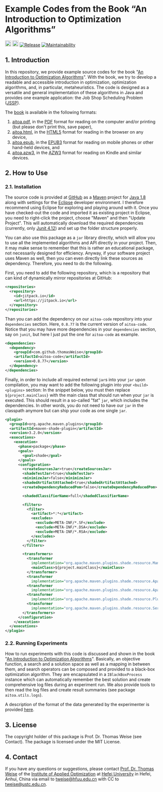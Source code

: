 # Example Codes from the Book &ldquo;An Introduction to Optimization Algorithms&rdquo;

[<img alt="Travis CI Build Status" src="https://img.shields.io/travis/thomasWeise/aitoa-code/master.svg" height="20"/>](https://travis-ci.org/thomasWeise/aitoa-code/)
[<img alt="drone.io Build Status" src="https://cloud.drone.io/api/badges/thomasWeise/aitoa-code/status.svg" height="20">](https://cloud.drone.io/thomasWeise/aitoa-code)
[![Release](https://jitpack.io/v/thomasWeise/aitoa-code.svg)](https://jitpack.io/#thomasWeise/aitoa-code)
[![Maintainability](https://api.codeclimate.com/v1/badges/23609bc004b2864cf14d/maintainability)](https://codeclimate.com/github/thomasWeise/aitoa-code/maintainability)

## 1. Introduction

In this repository, we provide example source codes for the book "[An Introduction to Optimization Algorithms](http://github.com/thomasWeise/aitoa)".
With the book, we try to develop a readable and accessible introduction in optimization, optimization algorithms, and, in particular, metaheuristics.
The code is designed as a versatile and general implementation of these algorithms in Java and provides one example application: the Job Shop Scheduling Problem ([JSSP](http://en.wikipedia.org/wiki/Job_shop_scheduling)).

The [book](http://thomasweise.github.io/aitoa/index.html) is available in the following formats:

1. [aitoa.pdf](http://thomasweise.github.io/aitoa/aitoa.pdf), in the [PDF](http://thomasweise.github.io/aitoa/aitoa.pdf) format for reading on the computer and/or printing (but please don't print this, save paper),
2. [aitoa.html](http://thomasweise.github.io/aitoa/aitoa.html), in the [HTML5](http://thomasweise.github.io/aitoa/aitoa.html) format for reading in the browser on any device,
3. [aitoa.epub](http://thomasweise.github.io/aitoa/aitoa.epub), in the [EPUB3](http://thomasweise.github.io/aitoa/aitoa.epub) format for reading on mobile phones or other hand-held devices, and
4. [aitoa.azw3](http://thomasweise.github.io/aitoa/aitoa.azw3), in the [AZW3](http://thomasweise.github.io/aitoa/aitoa.azw3) format for reading on Kindle and similar devices.

## 2. How to Use

### 2.1. Installation

The source code is provided at [GitHub](http://github.com/thomasWeise/aitoa-code) as a [Maven](http://en.wikipedia.org/wiki/Apache_Maven) project for [Java 1.8](http://en.wikipedia.org/wiki/Java_version_history#Java_SE_8) along with settings for the [Eclipse](http://www.eclipse.org/) developer environment.
I therefore recommend using Eclipse for exploring and playing around with it.
Once you have checked-out the code and imported it as existing project in Eclipse, you need to right-click the project, choose "Maven" and then "Update Project".
This will automatically download the required dependencies (currently, only [Junit 4.12](http://junit.org/junit4/)) and set up the folder structure properly.

You can also use this package as a `jar` library directly, which will allow you to use all the implemented algorithms and API directly in your project.
Then, it may make sense to remember that this is rather an educational package, not necessarily designed for efficiency.
Anyway, if your software project uses Maven as well, then you can even directly link these sources as dependency.
Therefore, you need to do the following.

First, you need to add the following repository, which is a repository that can kind of dynamically mirror repositories at GitHub:

```xml
<repositories>
  <repository>
    <id>jitpack.io</id>
    <url>https://jitpack.io</url>
  </repository>
</repositories>
```

Than you can add the dependency on our `aitoa-code` repository into your `dependencies` section.
Here, `0.8.77` is the current version of `aitoa-code`.
Notice that you may have more dependencies in your `dependencies` section, say on `junit`, but here I just put the one for `aitoa-code` as example.

```xml
<dependencies>
  <dependency>
    <groupId>com.github.thomasWeise</groupId>
    <artifactId>aitoa-code</artifactId>
    <version>0.8.77</version>
  </dependency>
</dependencies>
```

Finally, in order to include all required external `jar`s into your `jar` upon compilation, you may want to add the following plugin into your `<build><plugins>` section:
In the snippet below, you must then replace `${project.mainClass}` with the main class that should run when your `jar` is executed.
This should result in a so-called "fat" `jar`, which includes the dependencies.
In other words, you do not need to have our `jar` in the classpath anymore but can ship your code as one single `jar`.

```xml
<plugin>
  <groupId>org.apache.maven.plugins</groupId>
  <artifactId>maven-shade-plugin</artifactId>
  <version>3.2.0</version>
  <executions>
    <execution>
      <phase>package</phase>
      <goals>
        <goal>shade</goal>
      </goals>
      <configuration>
        <createSourcesJar>true</createSourcesJar>
        <shadeTestJar>true</shadeTestJar>
        <minimizeJar>false</minimizeJar>
        <shadedArtifactAttached>true</shadedArtifactAttached>
        <createDependencyReducedPom>false</createDependencyReducedPom>

        <shadedClassifierName>full</shadedClassifierName>

        <filters>
          <filter>
            <artifact>*:*</artifact>
            <excludes>
              <exclude>META-INF/*.SF</exclude>
              <exclude>META-INF/*.DSA</exclude>
              <exclude>META-INF/*.RSA</exclude>
            </excludes>
          </filter>
        </filters>

        <transformers>
          <transformer
            implementation="org.apache.maven.plugins.shade.resource.ManifestResourceTransformer">
            <mainClass>${project.mainClass}</mainClass>
          </transformer>
          <transformer
            implementation="org.apache.maven.plugins.shade.resource.ApacheLicenseResourceTransformer" />
          <transformer
            implementation="org.apache.maven.plugins.shade.resource.ApacheNoticeResourceTransformer" />
          <transformer
            implementation="org.apache.maven.plugins.shade.resource.PluginXmlResourceTransformer" />
          <transformer
            implementation="org.apache.maven.plugins.shade.resource.ServicesResourceTransformer" />
        </transformers>
      </configuration>
    </execution>
  </executions>
</plugin>
```

### 2.2. Running Experiments

How to run experiments with this code is discussed and shown in the book "[An Introduction to Optimization Algorithms](http://github.com/thomasWeise/aitoa)".
Basically, an objective function, a search and a solution space as well as a mapping in between them, and search operators can be composed and provided to a black-box optimization algorithm.
They are encapsulated in a `IBlackBoxProcess` instance which can automatically remember the best solution and create comprehensive log files during an experiment run.
We also provide tools to then read the log files and create result summaries (see package `aitoa.utils.logs`).

A description of the format of the data generated by the experimenter is provided [here](DATAFORMAT.md).

## 3. License

The copyright holder of this package is Prof. Dr. Thomas Weise (see Contact).
The package is licensed under the MIT License.

## 4. Contact

If you have any questions or suggestions, please contact
[Prof. Dr. Thomas Weise](http://iao.hfuu.edu.cn/team/director) of the
[Institute of Applied Optimization](http://iao.hfuu.edu.cn/) at
[Hefei University](http://www.hfuu.edu.cn) in
Hefei, Anhui, China via
email to [tweise@hfuu.edu.cn](mailto:tweise@hfuu.edu.cn) with CC to [tweise@ustc.edu.cn](mailto:tweise@ustc.edu.cn).
